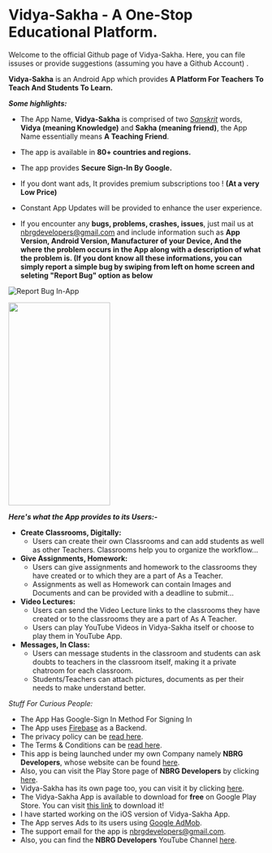 # Vidya-Sakha - A One-Stop Educational Platform.

Welcome to the official Github page of Vidya-Sakha. Here, you can file issuses or provide suggestions (assuming you have a Github Account) . 

**Vidya-Sakha** is an Android App which provides **A Platform For Teachers To Teach And Students To Learn.**

***Some highlights:***

* The App Name, **Vidya-Sakha** is comprised of two *[Sanskrit](https://en.wikipedia.org/wiki/Sanskrit)* words, **Vidya (meaning Knowledge)** and **Sakha (meaning friend)**, the App Name essentially means **A Teaching Friend**.

*	The app is available in **80+ countries and regions.**
*	The app provides **Secure Sign-In By Google.**
*	If you dont want ads, It provides premium subscriptions too ! **(At a very Low Price)**
*	Constant App Updates will be provided to enhance the user experience.
*	If you encounter any **bugs, problems, crashes, issues**, just mail us at [nbrgdevelopers@gmail.com](mailto:nbrgdevelopers@gmail.com) and include information such as **App Version, Android Version, Manufacturer of your Device, And the where the problem occurs in the App along with a description of what the problem is. (If you dont know all these informations, you can simply report a simple bug by swiping from left on home screen and seleting "Report Bug" option as below**

![Report Bug In-App](https://github.com/nbrgdevelopers/NBRG-Vidya-Sakha/raw/master/images/reportBug.png "Report Bug In-App")

<img
src="https://github.com/nbrgdevelopers/NBRG-Vidya-Sakha/raw/master/images/reportBug.png" data-canonical-src="https://github.com/nbrgdevelopers/NBRG-Vidya-Sakha/raw/master/images/reportBug.png" width="200" height="400"/>

***Here's what the App provides to its Users:-***

* **Create Classrooms, Digitally:**
  * Users can create their own Classrooms and can add students as well as other Teachers. Classrooms help you to organize the workflow...	
* **Give Assignments, Homework:**
  *  Users can give assignments and homework to the classrooms they have created or to which they are a part of As a Teacher.
  *  Assignments as well as Homework can contain Images and Documents and can be provided with a deadline to submit...
* **Video Lectures:**
  *	Users can send the Video Lecture links to the classrooms they have created or to the classrooms they are a part of As A Teacher.
  *	Users can play YouTube Videos in Vidya-Sakha itself or choose to play them in YouTube App.
* **Messages, In Class:**
  *	Users can message students in the classroom and students can ask doubts to teachers in the classroom itself, making it a private chatroom for each classroom.
  *	Students/Teachers can attach pictures, documents as per their needs to make understand better.

*Stuff For Curious People:*

* The App Has Google-Sign In Method For Signing In
* The App uses [Firebase](https://firebase.google.com/) as a Backend.
* The privacy policy can be [read here](https://nbrgdevelopers.wixsite.com/website/about).
* The Terms & Conditions can be [read here](https://nbrgdevelopers.wixsite.com/website/about-1).
* This app is being launched under my own Company namely **NBRG Developers**, whose website can be found [here](https://nbrgdevelopers.wixsite.com/website).
* Also, you can visit the Play Store page of **NBRG Developers** by clicking [here](https://play.google.com/store/apps/dev?id=6170079703674466665).
* Vidya-Sakha has its own page too, you can visit it by clicking [here](https://nbrgdevelopers.wixsite.com/website/vidya-sakha).
* The Vidya-Sakha App is available to download for **free** on Google Play Store. You can visit [this link](https://play.google.com/store/apps/details?id=com.nbrgdevelopers.android.apps.vidya_sakha) to download it!
* I have started working on the iOS version of Vidya-Sakha App.
* The App serves Ads to its users using [Google AdMob](https://admob.google.com/home/).
* The support email for the app is nbrgdevelopers@gmail.com.
* Also, you can find the **NBRG Developers** YouTube Channel [here](https://www.youtube.com/channel/UCCQRwtPDKRZUbDiWVtMuujQ).